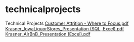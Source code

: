 # technicalprojects
Technical Projects
[Customer Attrition - Where to Focus.pdf](https://github.com/dkrasner-debug/technicalprojects/files/10329717/Customer.Attrition.-.Where.to.Focus.pdf)
[Krasner_IowaLiquorStores_Presentation (SQL, Excel).pdf](https://github.com/dkrasner-debug/technicalprojects/files/10329719/Krasner_IowaLiquorStores_Presentation.SQL.Excel.pdf)
[Krasner_AirBnB_Presentation (Excel).pdf](https://github.com/dkrasner-debug/technicalprojects/files/10329720/Krasner_AirBnB_Presentation.Excel.pdf)
